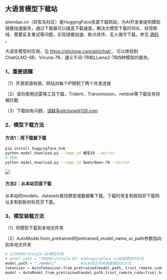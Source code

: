 ## 大语言模型下载站

aliendao.cn（异型岛社区）是HuggingFace资源下载网站，为AI开发者提供模型镜像加速服务，通过下载器可以提高下载速度，解决大模型下载时间长、经常断线、需要反复重试等问题，实现镜像加速、断点续传、无人值守下载，参见 [源码](https://github.com/git-cloner/aliendao) 。

大语言模型的应用，见  [https://gitclone.com/aiit/chat/ ](https://gitclone.com/aiit/chat/) ，可以体验到ChatGLM2-6B、Vicuna-7B、通义千问-7B和LLama2-7B四种模型的服务。

### 1、重要提醒

（1）开源资源有限，网站对每个IP限制了两个并发连接

（2）请勿使用迅雷等工具下载，Trident、Transmission、netdisk等下载任务将被拦截

（3）下载如有问题，请联系gitclone@126.com

### 2、模型下载方法

#### 方法1：用下载器下载

```bash
pip install huggingface_hub
python model_download.py --repo_id 模型ID --mirror
# 例如
python model_download.py --repo_id Qwen/Qwen-7B --mirror
```

![](https://gitclone.com/download1/aliendao/aliendao.gif)

#### 方法2：从本站页面下载

从本站的models、datasets查找模型或数据集下载，下载时用复制按钮将下载网址复制到新的标签页下载。

### 3、模型装载方法

（1）将模型下载到本地文件夹

（2）AutoModel.from_pretrained的pretrained_model_name_or_path参数指向到本地文件夹

```python
# 以THUDM/chatglm-6b模型为例
# model_path = "THUDM/chatglm-6b" #从huggingface.co装载模型的方法
model_path = "./model/"           #从本地文件夹装载模型的方法
tokenizer = AutoTokenizer.from_pretrained(model_path, trust_remote_code=True)
model = AutoModel.from_pretrained(model_path,trust_remote_code=True).half().cuda()
```


